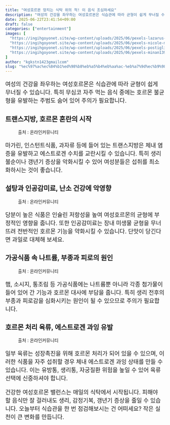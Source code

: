 ```yaml
---
title: "여성호르몬 망치는 식탁 위의 적! 이 음식 조심하세요"
description: "여성의 건강을 좌우하는 여성호르몬은 식습관에 따라 균형이 쉽게 무너질 수 있습니다. 특히 무심코 자주 먹는 음식 중에는 호르몬 불균형을 유발하는 주범도 숨어 있어 주의가 필요합니다."
date: 2025-06-22T23:41:54+09:00
draft: false
categories: ["entertainment"]
images: [
  "https://ingihgoyonet.site/wp-content/uploads/2025/06/pexels-lazarus-ziridis-351891426-32645020-1024x1024.jpg"
  "https://ingihgoyonet.site/wp-content/uploads/2025/06/pexels-nicole-michalou-6061602-683x1024.jpg"
  "https://ingihgoyonet.site/wp-content/uploads/2025/06/pexels-postiglioni-1930760-1024x678.jpg"
  "https://ingihgoyonet.site/wp-content/uploads/2025/06/pexels-minan1398-1482803-1024x672.jpg"
]
author: "kgkstn1423gmailcom"
slug: "%ec%97%ac%ec%84%b1%ed%98%b8%eb%a5%b4%eb%aa%ac-%eb%a7%9d%ec%b9%98%eb%8a%94-%ec%8b%9d%ed%83%81-%ec%9c%84%ec%9d%98-%ec%a0%81-%ec%9d%b4-%ec%9d%8c%ec%8b%9d-%ec%a1%b0%ec%8b%ac%ed%95%98%ec%84%b8%ec%9a%94"
---
```


<p style="font-size:18px">여성의 건강을 좌우하는 여성호르몬은 식습관에 따라 균형이 쉽게 무너질 수 있습니다. 특히 무심코 자주 먹는 음식 중에는 호르몬 불균형을 유발하는 주범도 숨어 있어 주의가 필요합니다.</p> <h2 >트랜스지방, 호르몬 혼란의 시작</h2> <figure ><img src="https://ingihgoyonet.site/wp-content/uploads/2025/06/pexels-lazarus-ziridis-351891426-32645020-1024x1024.jpg" alt="" style="aspect-ratio:16/9;object-fit:cover"/><figcaption >출처 : 온라인커뮤니티</figcaption></figure> <p style="font-size:18px">마가린, 인스턴트식품, 과자류 등에 들어 있는 트랜스지방은 체내 염증을 유발하고 에스트로겐 수치를 교란시킬 수 있습니다. 특히 생리불순이나 갱년기 증상을 악화시킬 수 있어 여성분들은 섭취를 최소화하시는 것이 좋습니다.</p> <h2 >설탕과 인공감미료, 난소 건강에 악영향</h2> <figure ><img src="https://ingihgoyonet.site/wp-content/uploads/2025/06/pexels-nicole-michalou-6061602-683x1024.jpg" alt="" style="aspect-ratio:16/9;object-fit:cover"/><figcaption >출처 : 온라인커뮤니티</figcaption></figure> <p style="font-size:18px">당분이 높은 식품은 인슐린 저항성을 높여 여성호르몬의 균형에 부정적인 영향을 줍니다. 또한 인공감미료는 장내 미생물 균형을 무너뜨려 전반적인 호르몬 기능을 약화시킬 수 있습니다. 단맛이 당긴다면 과일로 대체해 보세요.</p> <h2 >가공식품 속 나트륨, 부종과 피로의 원인</h2> <figure ><img src="https://ingihgoyonet.site/wp-content/uploads/2025/06/pexels-postiglioni-1930760-1024x678.jpg" alt="" style="aspect-ratio:16/9;object-fit:cover"/><figcaption >출처 : 온라인커뮤니티</figcaption></figure> <p style="font-size:18px">햄, 소시지, 통조림 등 가공식품에는 나트륨뿐 아니라 각종 첨가물이 들어 있어 간 기능과 호르몬 대사에 부담을 줍니다. 특히 생리 전후의 부종과 피로감을 심화시키는 원인이 될 수 있으므로 주의가 필요합니다.</p> <h2 >호르몬 처리 육류, 에스트로겐 과잉 유발</h2> <figure ><img src="https://ingihgoyonet.site/wp-content/uploads/2025/06/pexels-minan1398-1482803-1024x672.jpg" alt="" style="aspect-ratio:16/9;object-fit:cover"/><figcaption >출처 : 온라인커뮤니티</figcaption></figure> <p style="font-size:18px">일부 육류는 성장촉진을 위해 호르몬 처리가 되어 있을 수 있으며, 이러한 식품을 자주 섭취할 경우 체내 에스트로겐 과잉 상태를 만들 수 있습니다. 이는 유방통, 생리통, 자궁질환 위험을 높일 수 있어 육류 선택에 신중하셔야 합니다.</p> <p style="font-size:18px">건강한 여성호르몬 밸런스는 매일의 식탁에서 시작됩니다. 피해야 할 음식만 잘 걸러내도 생리, 감정기복, 갱년기 증상을 줄일 수 있습니다. 오늘부터 식습관을 한 번 점검해보시는 건 어떠세요? 작은 실천이 큰 변화를 만듭니다.</p>